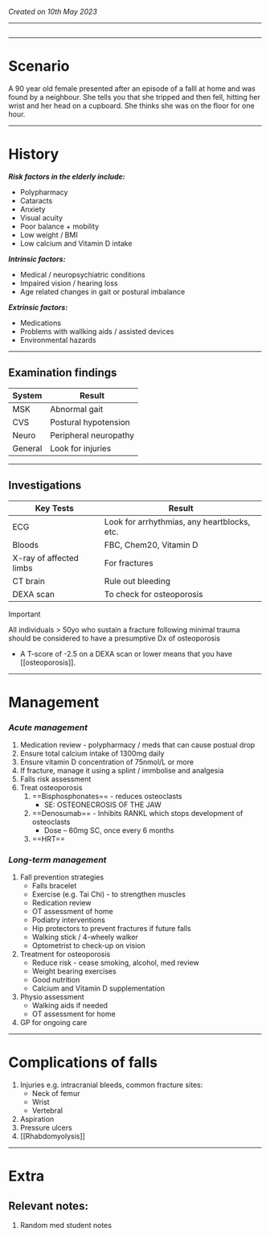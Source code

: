 *Created on 10th May 2023*

---
```toc
```
---

# Scenario
A 90 year old female presented after an episode of a falll at home and was found by a neighbour. She tells you that she tripped and then fell, hitting her wrist and her head on a cupboard. She thinks she was on the floor for one hour.

--- 
# History
***Risk factors in the elderly include:***
- Polypharmacy
- Cataracts
- Anxiety
- Visual acuity
- Poor balance + mobility 
- Low weight / BMI
- Low calcium and Vitamin D intake 

***Intrinsic factors:***
- Medical / neuropsychiatric conditions
- Impaired vision / hearing loss
- Age related changes in gait or postural imbalance

***Extrinsic factors:***
- Medications
- Problems with wallking aids / assisted devices
- Environmental hazards

---

## Examination findings
| System  | Result                |
| ------- | --------------------- |
| MSK     | Abnormal gait         |
| CVS     | Postural hypotension  |
| Neuro   | Peripheral neuropathy |
| General | Look for injuries     |

---

## Investigations
| Key Tests               | Result                                      |
| ----------------------- | ------------------------------------------- |
| ECG                     | Look for arrhythmias, any heartblocks, etc. |
| Bloods                  | FBC, Chem20, Vitamin D                      |
| X-ray of affected limbs | For fractures                               |
| CT brain                | Rule out bleeding                           |
| DEXA scan               | To check for osteoporosis                                            |


>[!Important]
>All individuals > 50yo who sustain a fracture following minimal trauma should be considered to have a presumptive Dx of osteoporosis
>- A T-score of -2.5 on a DEXA scan or lower means that you have [[osteoporosis]].

---

# Management
### *Acute management*
1. Medication review - polypharmacy / meds that can cause postual drop
2. Ensure total calcium intake of 1300mg daily
3. Ensure vitamin D concentration of 75nmol/L or more
4. If fracture, manage it using a splint / immbolise and analgesia
5. Falls risk assessment
7. Treat osteoporosis 
	1. ==Bisphosphonates== - reduces osteoclasts
		- SE: OSTEONECROSIS OF THE JAW
	2. ==Denosumab== - Inhibits RANKL which stops development of osteoclasts 
		- Dose – 60mg SC, once every 6 months
	1. ==HRT== 

### *Long-term management*
1. Fall prevention strategies
	- Falls bracelet
	- Exercise (e.g. Tai Chi) - to strengthen muscles
	- Redication review
	- OT assessment of home 
	- Podiatry interventions
	- Hip protectors to prevent fractures if future falls 
	- Walking stick / 4-wheely walker
	- Optometrist to check-up on vision
2. Treatment for osteoporosis
	- Reduce risk - cease smoking, alcohol, med review
	- Weight bearing exercises
	- Good nutrition 
	- Calcium and Vitamin D supplementation
3. Physio assessment
	- Walking aids if needed 
	- OT assessment for home
4. GP for ongoing care


---

# Complications of falls
1. Injuries e.g. intracranial bleeds, common fracture sites:
	- Neck of femur
	- Wrist
	- Vertebral 
2. Aspiration
3. Pressure ulcers
4. [[Rhabdomyolysis]] 

---

# Extra
## Relevant notes:
1. Random med student notes